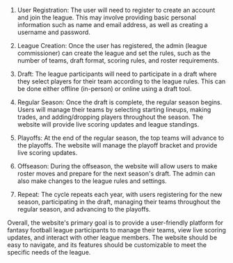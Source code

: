 1. User Registration: The user will need to register to create an account and join the league. This may involve providing basic personal information such as name and email address, as well as creating a username and password.

2. League Creation: Once the user has registered, the admin (league commissioner) can create the league and set the rules, such as the number of teams, draft format, scoring rules, and roster requirements.

3. Draft: The league participants will need to participate in a draft where they select players for their team according to the league rules. This can be done either offline (in-person) or online using a draft tool.

4. Regular Season: Once the draft is complete, the regular season begins. Users will manage their teams by selecting starting lineups, making trades, and adding/dropping players throughout the season. The website will provide live scoring updates and league standings.

5. Playoffs: At the end of the regular season, the top teams will advance to the playoffs. The website will manage the playoff bracket and provide live scoring updates.

6. Offseason: During the offseason, the website will allow users to make roster moves and prepare for the next season's draft. The admin can also make changes to the league rules and settings.

7. Repeat: The cycle repeats each year, with users registering for the new season, participating in the draft, managing their teams throughout the regular season, and advancing to the playoffs.

Overall, the website's primary goal is to provide a user-friendly platform for fantasy football league participants to manage their teams, view live scoring updates, and interact with other league members. The website should be easy to navigate, and its features should be customizable to meet the specific needs of the league.

